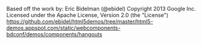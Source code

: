 Based off the work by:
Eric Bidelman (@ebidel)
Copyright 2013 Google Inc.
Licensed under the Apache License, Version 2.0 (the "License")
https://github.com/ebidel/html5demos/tree/master/html5-demos.appspot.com/static/webcomponents-bdconf/demos/components/hangouts